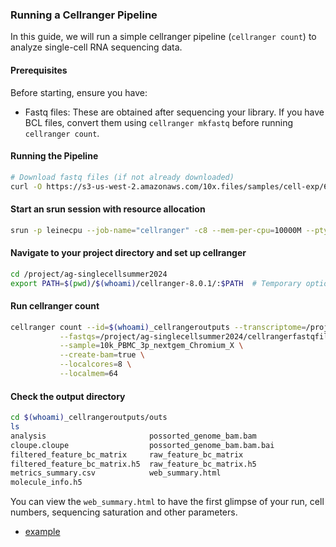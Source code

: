 ### Running a Cellranger Pipeline

In this guide, we will run a simple cellranger pipeline (`cellranger count`) to analyze single-cell RNA sequencing data.

#### Prerequisites

Before starting, ensure you have:
- Fastq files: These are obtained after sequencing your library. If you have BCL files, convert them using `cellranger mkfastq` before running `cellranger count`.

#### Running the Pipeline

```bash
# Download fastq files (if not already downloaded)
curl -O https://s3-us-west-2.amazonaws.com/10x.files/samples/cell-exp/6.1.2/10k_PBMC_3p_nextgem_Chromium_X_intron/10k_PBMC_3p_nextgem_Chromium_X_intron_fastqs.tar
```
#### Start an srun session with resource allocation
```bash
srun -p leinecpu --job-name="cellranger" -c8 --mem-per-cpu=10000M --pty --time=04:00:00 /bin/bash
```
#### Navigate to your project directory and set up cellranger
```bash
cd /project/ag-singlecellsummer2024
export PATH=$(pwd)/$(whoami)/cellranger-8.0.1/:$PATH  # Temporary option; for permanent setup, add to bashrc
```
#### Run cellranger count
```bash
cellranger count --id=$(whoami)_cellrangeroutputs --transcriptome=/project/ag-singlecellsummer2024/$(whoami)/cellranger-8.0.1/ref/refdata-gex-GRCh38-2020-A \
           --fastqs=/project/ag-singlecellsummer2024/cellrangerfastqfiles/10k_PBMC_3p_nextgem_Chromium_X_fastqs \
           --sample=10k_PBMC_3p_nextgem_Chromium_X \
           --create-bam=true \
           --localcores=8 \
           --localmem=64
```

#### Check the output directory
```bash
cd $(whoami)_cellrangeroutputs/outs
ls
analysis                       possorted_genome_bam.bam
cloupe.cloupe                  possorted_genome_bam.bam.bai
filtered_feature_bc_matrix     raw_feature_bc_matrix
filtered_feature_bc_matrix.h5  raw_feature_bc_matrix.h5
metrics_summary.csv            web_summary.html
molecule_info.h5
```
You can view the  `web_summary.html` to have the first glimpse of your run, cell numbers, sequencing saturation and other parameters. 

- [example](https://github.com/Ahmedalaraby20/MHH-bioinformatics-support-community/blob/main/assets/web_summary.html)







